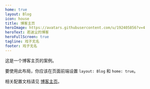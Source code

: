 ```yaml
---
home: true
layout: Blog
icon: house
title: 博客主页
heroImage: https://avatars.githubusercontent.com/u/192405856?v=4
heroText: 若迷尘的博客
heroFullScreen: true
tagline: 戏子无名
footer: 戏子无名
---
```


这是一个博客主页的案例。

要使用此布局，你应该在页面前端设置 `layout: Blog` 和 `home: true`。

相关配置文档请见 [博客主页](https://theme-hope.vuejs.press/zh/guide/blog/home.html)。

